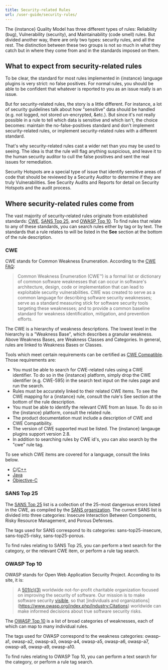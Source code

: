 ```yaml
---
title: Security-related Rules
url: /user-guide/security-rules/
---
```

The {instance} Quality Model has three different types of rules: Reliability (bug), Vulnerability (security), and Maintainability (code smell) rules. But divided another way, there are only two types: security rules, and all the rest. The distinction between these two groups is not so much in what they catch but in where they come from and in the standards imposed on them.

## What to expect from security-related rules
To be clear, the standard for most rules implemented in {instance} language plugins is very strict: no false positives. For normal rules, you should be able to be confident that whatever is reported to you as an issue really is an issue.

But for security-related rules, the story is a little different. For instance, a lot of security guidelines talk about how "sensitive" data should be handled (e.g. not logged, not stored un-encrypted, &etc.). But since it's not really possible in a rule to tell which data is sensitive and which isn't, the choice becomes: maintain the no-false-positives standard and don't implement security-related rules, or implement security-related rules with a different standard.

That's why security-related rules cast a wider net than you may be used to seeing. The idea is that the rule will flag anything suspicious, and leave it to the human security auditor to cull the false positives and sent the real issues for remediation.

Security Hotspots are a special type of issue that identify sensitive areas of code that should be reviewed by a Security Auditor to determine if they are truly Vulnerabilities.  See Security Audits and Reports for detail on Security Hotspots and the audit process.

## Where security-related rules come from
The vast majority of security-related rules originate from established standards: [CWE](http://cwe.mitre.org/), [SANS Top 25](http://www.sans.org/top25-software-errors/), and [OWASP Top 10](https://www.owasp.org/index.php/Top_10-2017_Top_10). To find rules that relate to any of these standards, you can search rules either by tag or by text. The standards that a rule relates to will be listed in the **See** section at the bottom of the rule description. 

### CWE
CWE stands for Common Weakness Enumeration. According to the [CWE FAQ](http://cwe.mitre.org/about/faq.html#A.1):

> Common Weakness Enumeration (CWE™) is a formal list or dictionary of common software weaknesses that can occur in software's architecture, design, code or implementation that can lead to exploitable security vulnerabilities. CWE was created to serve as a common language for describing software security weaknesses; serve as a standard measuring stick for software security tools targeting these weaknesses; and to provide a common baseline standard for weakness identification, mitigation, and prevention efforts.

The CWE is a hierarchy of weakness descriptions. The lowest level in the hierarchy is a "Weakness Base", which describes a granular weakness. Above Weakness Bases, are Weakness Classes and Categories. In general, rules are linked to Weakness Bases or Classes. 

Tools which meet certain requirements can be certified as [CWE Compatible](http://cwe.mitre.org/compatible/). Those requirements are:

* You must be able to search for CWE-related rules using a CWE identifier. To do so in the {instance} platform, simply drop the CWE identifier (e.g. CWE-595) in the search text input on the rules page and run the search.
* Rules must be accurately linked to their related CWE items. To see the CWE mapping for a {instance} rule, consult the rule's See section at the bottom of the rule description.
* You must be able to identify the relevant CWE from an Issue. To do so in the {instance} platform, consult the related rule.
* The product documentation must include a description of CWE and CWE Compatibility.
* The version of CWE supported must be listed. The {instance} langauge plugins support version 2.8.
* In addition to searching rules by CWE id's, you can also search by the "cwe" rule tag.

To see which CWE items are covered for a language, consult the links below.

* [C](https://rules.sonarsource.com/c/tag/cwe)/[C++](https://rules.sonarsource.com/cpp/tag/cwe)
* [Java](https://rules.sonarsource.com/java/tag/cwe) 
* [Objective-C](https://rules.sonarsource.com/objective-c/tag/cwe)
 

### SANS Top 25

The [SANS Top 25](http://www.sans.org/top25-software-errors/) list is a collection of the 25-most dangerous errors listed in the CWE, as compiled by the [SANS organization](http://www.sans.org/). The current SANS list is divided into three categories: Insecure Interaction Between Components, Risky Resource Management, and Porous Defenses.

The tags used for SANS correspond to its categories: sans-top25-insecure, sans-top25-risky, sans-top25-porous.

To find rules relating to SANS Top 25, you can perform a text search for the category, or the relevant CWE item, or perform a rule tag search.

### OWASP Top 10
OWASP stands for Open Web Application Security Project. According to its site, it is:

> A [501(c)(3)](http://www.irs.gov/Charities-&-Non-Profits/Charitable-Organizations/Exemption-Requirements-Section-501(c)(3)-Organizations) worldwide not-for-profit charitable organization focused on improving the security of software. Our mission is to make software security [visible](https://www.owasp.org/index.php/Category:OWASP_Video), so that ]individuals and organizations](https://www.owasp.org/index.php/Industry:Citations) worldwide can make informed decisions about true software security risks.

The [OWASP Top 10](https://www.owasp.org/index.php/Top_10-2017_Top_10) is a list of broad categories of weaknesses, each of which can map to many individual rules.

The tags used for OWASP correspond to the weakness categories: owasp-a1, owasp-a2, owasp-a3, owasp-a4, owasp-a5, owasp-a6, owasp-a7, owasp-a8, owasp-a9, owasp-a10.

To find rules relating to OWASP Top 10, you can perform a text search for the category, or perform a rule tag search.
